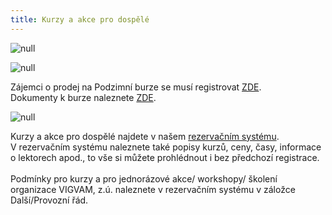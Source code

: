 ```yaml
---
title: Kurzy a akce pro dospělé
---
```

![null](/images/uploads/vigvam_pro_dospele_program_konecny.jpg)

![null](/images/uploads/burza_podzim_2018-1-.jpg)

Zájemci o prodej na Podzimní burze se musí registrovat  [ZDE](https://docs.google.com/forms/d/e/1FAIpQLScep3NZhLZkcVRkI7Pb2lQUvstCGUpVtsbgPDGjvuSlUkXdjA/viewform).\
Dokumenty k burze naleznete [ZDE](https://www.vigvam-db.cz/o-nas/dokumenty/).

![null](/images/uploads/vigvam_joga_a_pilates_2018-1-.jpg)

Kurzy a akce pro dospělé najdete v našem [rezervačním systému](https://vigvam.webooker.eu/).\
V rezervačním systému naleznete také popisy kurzů, ceny, časy,  informace o lektorech apod., to vše si můžete prohlédnout i bez předchozí registrace. \
\
Podmínky pro kurzy a pro jednorázové akce/ workshopy/ školení organizace VIGVAM, z.ú. naleznete v rezervačním systému v záložce Další/Provozní řád.
